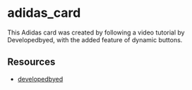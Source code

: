 # adidas_card
This Adidas card was created by following a video tutorial by Developedbyed, with the added feature of dynamic buttons.

## Resources
- [developedbyed](https://youtu.be/XK7T3mY1V-w)
